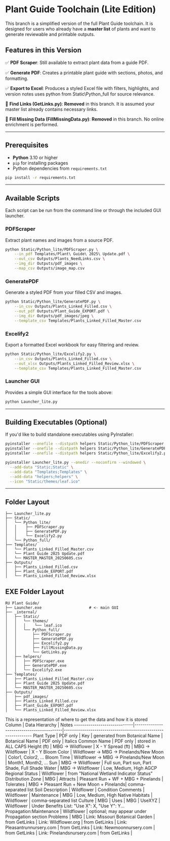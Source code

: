 # Plant Guide Toolchain (Lite Edition)

This branch is a simplified version of the full Plant Guide toolchain. It is designed for users who already have a **master list** of plants and want to generate reviewable and printable outputs.

## Features in this Version

✅ **PDF Scraper**: Still available to extract plant data from a guide PDF.

✅ **Generate PDF**: Creates a printable plant guide with sections, photos, and formatting.

✅ **Export to Excel**: Produces a styled Excel file with filters, highlights, and version notes uses python from Static\Python_full for source relevance.

🚫 **Find Links (GetLinks.py)**: **Removed** in this branch. It is assumed your master list already contains necessary links.

🚫 **Fill Missing Data (FillMissingData.py)**: **Removed** in this branch. No online enrichment is performed.

---

## Prerequisites

* **Python** 3.10 or higher
* `pip` for installing packages
* Python dependencies from `requirements.txt`

```bash
pip install -r requirements.txt
```

---

## Available Scripts

Each script can be run from the command line or through the included GUI launcher.

### PDFScraper

Extract plant names and images from a source PDF.

```bash
python Static/Python_lite/PDFScraper.py \
    --in_pdf Templates/Plant\ Guide\ 2025\ Update.pdf \
    --out_csv Outputs/Plants_NeedLinks.csv \
    --img_dir Outputs/pdf_images \
    --map_csv Outputs/image_map.csv
```

### GeneratePDF

Generate a styled PDF from your filled CSV and images.

```bash
python Static/Python_lite/GeneratePDF.py \
    --in_csv Outputs/Plants_Linked_Filled.csv \
    --out_pdf Outputs/Plant_Guide_EXPORT.pdf \
    --img_dir Outputs/pdf_images/jpeg \
    --template_csv Templates/Plants_Linked_Filled_Master.csv
```

### Excelify2

Export a formatted Excel workbook for easy filtering and review.

```bash
python Static/Python_lite/Excelify2.py \
    --in_csv Outputs/Plants_Linked_Filled.csv \
    --out_xlsx Outputs/Plants_Linked_Filled_Review.xlsx \
    --template_csv Templates/Plants_Linked_Filled_Master.csv
```

### Launcher GUI

Provides a simple GUI interface for the tools above:

```bash
python Launcher_lite.py
```

---

## Building Executables (Optional)

If you'd like to build standalone executables using PyInstaller:

```bash
pyinstaller --onefile --distpath helpers Static/Python_lite/PDFScraper.py
pyinstaller --onefile --distpath helpers Static/Python_lite/GeneratePDF.py
pyinstaller --onefile --distpath helpers Static/Python_lite/Excelify2.py

pyinstaller Launcher_lite.py --onedir --noconfirm --windowed \
  --add-data "Static;Static" \
  --add-data "Templates;Templates" \
  --add-data "helpers;helpers" \
  --icon "Static/themes/leaf.ico"
```

---

## Folder Layout

```
├── Launcher_lite.py
├── Static/
│   └── Python_lite/
│   │    ├── PDFScraper.py
│   │    ├── GeneratePDF.py
│   │    └── Excelify2.py
│   └── Python_full/
├── Templates/
│   └── Plants_Linked_Filled_Master.csv
│   └── Plant Guide 2025 Update.pdf
│   └── MASTER_MASTER_20250605.csv
├── Outputs/
│   ├── Plants_Linked_Filled.csv
│   ├── Plant_Guide_EXPORT.pdf
│   └── Plants_Linked_Filled_Review.xlsx
```

## EXE Folder Layout

```
RU Plant Guide/
├── Launcher.exe                     # <- main GUI
├── _internal/
│   ├── Static/
│   │   └── themes/
│   │   │    └── leaf.ico
│   │   └── Python_full/
│   │       ├── PDFScraper.py
│   │       ├── GeneratePDF.py
│   │       ├── Excelify2.py
│   │       ├── FillMissingData.py
│   │       └── GetLinks.py
│   ├── helpers/
│   │   ├── PDFScraper.exe
│   │   ├── GeneratePDF.exe
│   │   └── Excelify2.exe
├── Templates/
│   ├── Plants_Linked_Filled_Master.csv
│   ├── Plant Guide 2025 Update.pdf
│   └── MASTER_MASTER_20250605.csv
├── Outputs/
│   ├── pdf_images/
│   ├── Plants_Linked_Filled.csv
│   ├── Plant_Guide_EXPORT.pdf
│   └── Plants_Linked_Filled_Review.xlsx
```


This is a representation of where to get the data and how it is stored
Column                        | Data Hierarchy                          | Notes
-----------------------------|------------------------------------------|--------------------------------------------------------------
Plant Type                   | PDF only                                | 
Key                          | generated from Botanical Name           | 
Botanical Name               | PDF only                                | Italics
Common Name                  | PDF only                                | stored in ALL CAPS
Height (ft)                  | MBG → Wildflower                        | X - Y
Spread (ft)                  | MBG → Wildflower                        | X - Y
Bloom Color                 | Wildflower → MBG → Pinelands/New Moon   | Color1, Color2, ...
Bloom Time                  | Wildflower → MBG → Pinelands/New Moon   | Month1, Month2, ...
Sun                          | MBG → Wildflower                        | Full sun, Part sun, Part Shade, Full Shade
Water                        | MBG → Wildflower                        | Low, Medium, High
AGCP Regional Status         | Wildflower                              | from "National Wetland Indicator Status"
Distribution Zone            | MBG                                     | 
Attracts                     | Pleasant Run + WF + MBG + Pinelands     | 
Tolerates                    | MBG + Pleasant Run + New Moon + Pinelands| comma-separated list
Soil Description             | Wildflower                              | 
Condition Comments           | Wildflower                              | 
Maintenance                  | MBG                                     | Low, Medium, High
Native Habitats              | Wildflower                              | comma-separated list
Culture                      | MBG                                     | 
Uses                         | MBG                                     | 
UseXYZ                       | Wildflower                              | Under Benefits List: "Use X": X, "Use Y": Y...
Propagation:Maintenance      | Wildflower                              | optional; may appear under Propagation section
Problems                     | MBG                                     | 
Link: Missouri Botanical Garden | from GetLinks                        | 
Link: Wildflower.org         | from GetLinks                           | 
Link: Pleasantrunnursery.com | from GetLinks                           | 
Link: Newmoonnursery.com     | from GetLinks                           | 
Link: Pinelandsnursery.com   | from GetLinks                           | 

